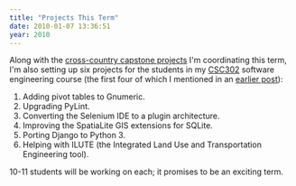 ```yaml
---
title: "Projects This Term"
date: 2010-01-07 13:36:51
year: 2010
---
```

Along with the <a href="http://ucosp.wordpress.com">cross-country capstone projects</a> I'm coordinating this term, I'm also setting up six projects for the students in my <a href="https://stanley.cdf.toronto.edu/drproject/csc302-2010-01">CSC302</a> software engineering course (the first four of which I mentioned in an <a href="http://pyre.third-bit.com/blog/archives/3287.html">earlier post</a>):
<ol>
	<li>Adding pivot tables to Gnumeric.</li>
	<li>Upgrading PyLint.</li>
	<li>Converting the Selenium IDE to a plugin architecture.</li>
	<li>Improving the SpatiaLite GIS extensions for SQLite.</li>
	<li>Porting Django to Python 3.</li>
	<li>Helping with ILUTE (the Integrated Land Use and Transportation Engineering tool).</li>
</ol>
10-11 students will be working on each; it promises to be an exciting term.
